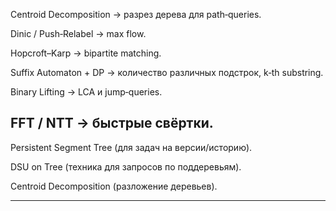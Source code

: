 

Centroid Decomposition → разрез дерева для path‑queries.

Dinic / Push‑Relabel → max flow.

Hopcroft–Karp → bipartite matching.

Suffix Automaton + DP → количество различных подстрок, k‑th substring.



Binary Lifting → LCA и jump‑queries.

FFT / NTT → быстрые свёртки.
---

Persistent Segment Tree (для задач на версии/историю).

DSU on Tree (техника для запросов по поддеревьям).

Centroid Decomposition (разложение деревьев).


---
